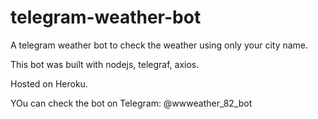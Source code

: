 # telegram-weather-bot

A telegram weather bot to check the weather using only your city name.

This bot was built with nodejs, telegraf, axios.

Hosted on Heroku.

YOu can check the bot on Telegram: @wwweather_82_bot

